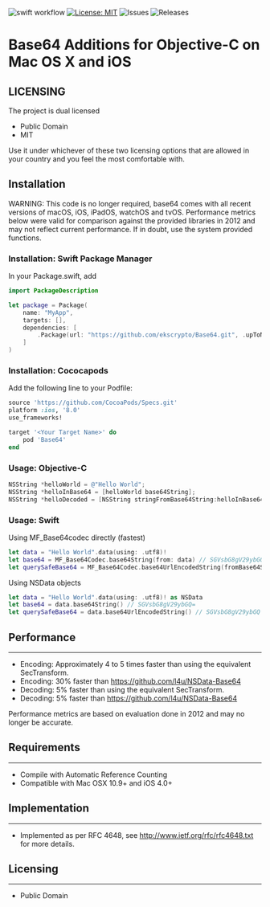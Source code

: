 ![swift workflow](https://github.com/ekscrypto/Base64/actions/workflows/swift.yml/badge.svg) [![License: MIT](https://img.shields.io/badge/License-MIT-yellow.svg)](https://opensource.org/licenses/MIT) ![Issues](https://img.shields.io/github/issues/ekscrypto/Base64) ![Releases](https://img.shields.io/github/v/release/ekscrypto/Base64)

Base64 Additions for Objective-C on Mac OS X and iOS
=======

## LICENSING

The project is dual licensed
* Public Domain
* MIT

Use it under whichever of these two licensing options that are allowed in your country and you feel the most comfortable with.

## Installation
WARNING: This code is no longer required, base64 comes with all recent versions of macOS, iOS, iPadOS, watchOS and tvOS. Performance metrics below were valid for comparison against the provided libraries in 2012 and may not reflect current performance.  If in doubt, use the system provided functions.

### Installation: Swift Package Manager

In your Package.swift, add

```swift
import PackageDescription

let package = Package(
    name: "MyApp",
    targets: [],
    dependencies: [
        .Package(url: "https://github.com/ekscrypto/Base64.git", .upToNextMajor(from: "1.2.0"))
    ]
)
```

### Installation: Cococapods

Add the following line to your Podfile:

```ruby
source 'https://github.com/CocoaPods/Specs.git'
platform :ios, '8.0'
use_frameworks!

target '<Your Target Name>' do
    pod 'Base64'
end
```

### Usage: Objective-C

```Objective-C
NSString *helloWorld = @"Hello World";
NSString *helloInBase64 = [helloWorld base64String];
NSString *helloDecoded = [NSString stringFromBase64String:helloInBase64];
```

### Usage: Swift

Using MF_Base64codec directly (fastest)

```Swift
let data = "Hello World".data(using: .utf8)!
let base64 = MF_Base64Codec.base64String(from: data) // SGVsbG8gV29ybGQ=
let querySafeBase64 = MF_Base64Codec.base64UrlEncodedString(fromBase64String: base64) // SGVsbG8gV29ybGQ
```

Using NSData objects
```Swift
let data = "Hello World".data(using: .utf8)! as NSData
let base64 = data.base64String() // SGVsbG8gV29ybGQ=
let querySafeBase64 = data.base64UrlEncodedString() // SGVsbG8gV29ybGQ
```

## Performance
----
* Encoding: Approximately 4 to 5 times faster than using the equivalent SecTransform.
* Encoding: 30% faster than https://github.com/l4u/NSData-Base64
* Decoding: 5% faster than using the equivalent SecTransform.
* Decoding: 5% faster than https://github.com/l4u/NSData-Base64

Performance metrics are based on evaluation done in 2012 and may no longer be accurate.

## Requirements
-----
* Compile with Automatic Reference Counting
* Compatible with Mac OSX 10.9+ and iOS 4.0+



## Implementation
----
* Implemented as per RFC 4648, see http://www.ietf.org/rfc/rfc4648.txt for more details.



## Licensing
----
* Public Domain
